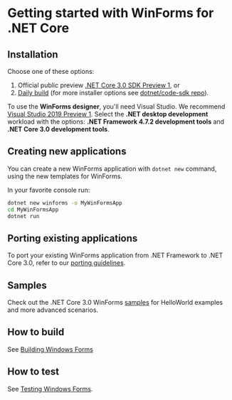 # Getting started with WinForms for .NET Core

## Installation

Choose one of these options:

1. Official public preview [.NET Core 3.0 SDK Preview 1](https://www.microsoft.com/net/download), or
2. [Daily build](https://aka.ms/netcore3sdk) (for more installer options see [dotnet/code-sdk repo](https://github.com/dotnet/core-sdk)).

To use the **WinForms designer**, you'll need Visual Studio. We recommend [Visual Studio 2019 Preview 1](https://visualstudio.microsoft.com/downloads/).
Select the **.NET desktop development** workload with the options: **.NET Framework 4.7.2 development tools** and **.NET Core 3.0 development tools**.

## Creating new applications

You can create a new WinForms application with `dotnet new` command, using the new templates for WinForms.

In your favorite console run:
```cmd
dotnet new winforms -o MyWinFormsApp
cd MyWinFormsApp
dotnet run
```

## Porting existing applications

To port your existing WinForms application from .NET Framework to .NET Core 3.0, refer to our [porting guidelines](porting-guidelines.md).

## Samples

Check out the .NET Core 3.0 WinForms [samples](https://github.com/dotnet/samples/tree/master/windowsforms) 
for HelloWorld examples and more advanced scenarios.

## How to build
See [Building Windows Forms](building.md)

## How to test
See [Testing Windows Forms](testing.md).

